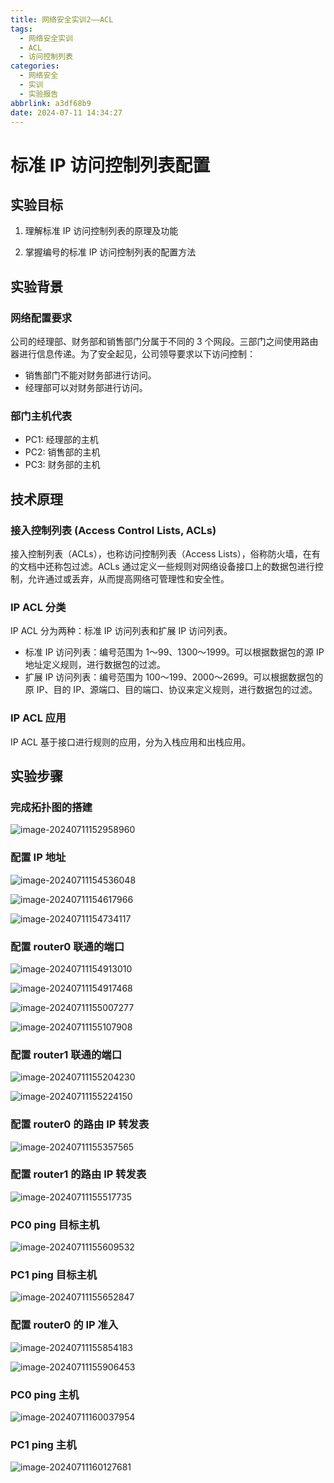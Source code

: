 ```yaml
---
title: 网络安全实训2——ACL
tags:
  - 网络安全实训
  - ACL
  - 访问控制列表
categories:
  - 网络安全
  - 实训
  - 实验报告
abbrlink: a3df68b9
date: 2024-07-11 14:34:27
---
```


# 标准 IP 访问控制列表配置

## 实验目标

1. 理解标准 IP 访问控制列表的原理及功能

2. 掌握编号的标准 IP 访问控制列表的配置方法

## 实验背景

### 网络配置要求

公司的经理部、财务部和销售部门分属于不同的 3 个网段。三部门之间使用路由器进行信息传递。为了安全起见，公司领导要求以下访问控制：

- 销售部门不能对财务部进行访问。
- 经理部可以对财务部进行访问。

### 部门主机代表

- PC1: 经理部的主机
- PC2: 销售部的主机
- PC3: 财务部的主机

## 技术原理

### 接入控制列表 (Access Control Lists, ACLs)

接入控制列表（ACLs），也称访问控制列表（Access Lists），俗称防火墙，在有的文档中还称包过滤。ACLs 通过定义一些规则对网络设备接口上的数据包进行控制，允许通过或丢弃，从而提高网络可管理性和安全性。

### IP ACL 分类

IP ACL 分为两种：标准 IP 访问列表和扩展 IP 访问列表。

- 标准 IP 访问列表：编号范围为 1～99、1300～1999。可以根据数据包的源 IP 地址定义规则，进行数据包的过滤。
- 扩展 IP 访问列表：编号范围为 100～199、2000～2699。可以根据数据包的原 IP、目的 IP、源端口、目的端口、协议来定义规则，进行数据包的过滤。

### IP ACL 应用

IP ACL 基于接口进行规则的应用，分为入栈应用和出栈应用。

## 实验步骤

### 完成拓扑图的搭建

![image-20240711152958960](../images/zuolao/2/image-20240711152958960.png)

### 配置 IP 地址

![image-20240711154536048](../images/zuolao/2/image-20240711154536048.png)

![image-20240711154617966](../images/zuolao/2/image-20240711154617966.png)

![image-20240711154734117](../images/zuolao/2/image-20240711154734117.png)

### 配置 router0 联通的端口

![image-20240711154913010](../images/zuolao/2/image-20240711154913010.png)

![image-20240711154917468](../images/zuolao/2/image-20240711154917468.png)

![image-20240711155007277](../images/zuolao/2/image-20240711155007277.png)

![image-20240711155107908](../images/zuolao/2/image-20240711155107908.png)

### 配置 router1 联通的端口

![image-20240711155204230](../images/zuolao/2/image-20240711155204230.png)

![image-20240711155224150](../images/zuolao/2/image-20240711155224150.png)

### 配置 router0 的路由 IP 转发表

![image-20240711155357565](../images/zuolao/2/image-20240711155357565.png)

### 配置 router1 的路由 IP 转发表

![image-20240711155517735](../images/zuolao/2/image-20240711155517735.png)

### PC0 ping 目标主机

![image-20240711155609532](../images/zuolao/2/image-20240711155609532.png)

### PC1 ping 目标主机

![image-20240711155652847](../images/zuolao/2/image-20240711155652847.png)

### 配置 router0 的 IP 准入

![image-20240711155854183](../images/zuolao/2/image-20240711155854183.png)

![image-20240711155906453](../images/zuolao/2/image-20240711155906453.png)

### PC0 ping 主机

![image-20240711160037954](../images/zuolao/2/image-20240711160037954.png)

### PC1 ping 主机

![image-20240711160127681](../images/zuolao/2/image-20240711160127681.png)
